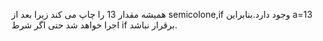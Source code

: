 همیشه مقدار 13 را چاپ می کند زیرا بعد از semicolone,if وجود دارد.بنابراین a=13 اجرا خواهد شد حتی اگر شرط if برقرار نباشد.
